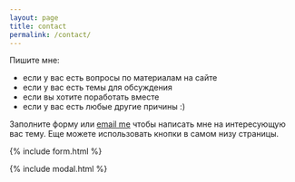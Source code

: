 ```yaml
---
layout: page
title: contact
permalink: /contact/
---
```

Пишите мне:
+ если у вас есть вопросы по материалам на сайте
+ если у вас есть темы для обсуждения
+ если вы хотите поработать вместе
+ если у вас есть любые другие причины :)

Заполните форму или [email me](mailto:{{site.email}}) чтобы написать мне на интересующую вас тему. Еще можете использовать кнопки в самом низу страницы.

{% include form.html %}

{% include modal.html %}